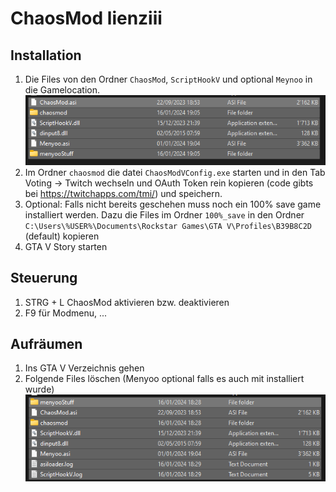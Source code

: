 # ChaosMod lienziii

## Installation
1. Die Files von den Ordner ```ChaosMod```, ```ScriptHookV``` und optional ```Meynoo``` in die Gamelocation.</br>
![FilesToAdd](pictures/FilesToAdd.png)
2. Im Ordner ```chaosmod``` die datei ```ChaosModVConfig.exe``` starten und in den Tab Voting -> Twitch  wechseln und OAuth Token rein kopieren (code gibts bei https://twitchapps.com/tmi/) und speichern.
3. Optional: Falls nicht bereits geschehen muss noch ein 100% save game installiert werden. Dazu die Files im Ordner ```100%_save``` in den Ordner ```C:\Users\%USER%\Documents\Rockstar Games\GTA V\Profiles\B39B8C2D``` (default) kopieren
4. GTA V Story starten

## Steuerung
1. STRG + L ChaosMod aktivieren bzw. deaktivieren
2. F9 für Modmenu, ...

## Aufräumen
1. Ins GTA V Verzeichnis gehen
2. Folgende Files löschen (Menyoo optional falls es auch mit installiert wurde)</br>
![FilesToDelete](pictures/FilesToDelete.png)